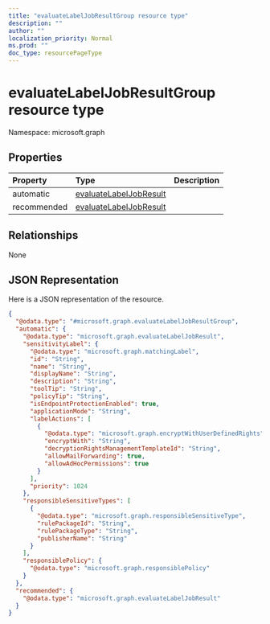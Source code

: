 ```yaml
---
title: "evaluateLabelJobResultGroup resource type"
description: ""
author: ""
localization_priority: Normal
ms.prod: ""
doc_type: resourcePageType
---
```


# evaluateLabelJobResultGroup resource type


Namespace: microsoft.graph



## Properties
|Property|Type|Description|
|:---|:---|:---|
|automatic|[evaluateLabelJobResult](../resources/evaluatelabeljobresult.md)||
|recommended|[evaluateLabelJobResult](../resources/evaluatelabeljobresult.md)||

## Relationships
None

## JSON Representation
Here is a JSON representation of the resource.
<!-- {
  "blockType": "resource",
  "@odata.type": "microsoft.graph.evaluateLabelJobResultGroup"
}
-->
``` json
{
  "@odata.type": "#microsoft.graph.evaluateLabelJobResultGroup",
  "automatic": {
    "@odata.type": "microsoft.graph.evaluateLabelJobResult",
    "sensitivityLabel": {
      "@odata.type": "microsoft.graph.matchingLabel",
      "id": "String",
      "name": "String",
      "displayName": "String",
      "description": "String",
      "toolTip": "String",
      "policyTip": "String",
      "isEndpointProtectionEnabled": true,
      "applicationMode": "String",
      "labelActions": [
        {
          "@odata.type": "microsoft.graph.encryptWithUserDefinedRights",
          "encryptWith": "String",
          "decryptionRightsManagementTemplateId": "String",
          "allowMailForwarding": true,
          "allowAdHocPermissions": true
        }
      ],
      "priority": 1024
    },
    "responsibleSensitiveTypes": [
      {
        "@odata.type": "microsoft.graph.responsibleSensitiveType",
        "rulePackageId": "String",
        "rulePackageType": "String",
        "publisherName": "String"
      }
    ],
    "responsiblePolicy": {
      "@odata.type": "microsoft.graph.responsiblePolicy"
    }
  },
  "recommended": {
    "@odata.type": "microsoft.graph.evaluateLabelJobResult"
  }
}
```

